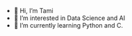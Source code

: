 - 👋 Hi, I’m Tami 
- 👀 I’m interested in Data Science and AI  
- 🌱 I’m currently learning Python and C. 
     
  


<!---
tamiccg/tamiccg is a ✨ special ✨ repository because its `README.md` (this file) appears on your GitHub profile.
You can click the Preview link to take a look at your changes.
--->
